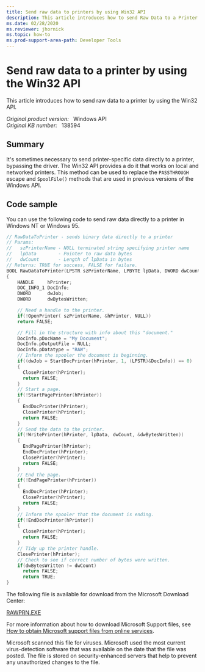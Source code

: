 ```yaml
---
title: Send raw data to printers by using Win32 API
description: This article introduces how to send Raw Data to a Printer by using the Win32 API.
ms.date: 02/28/2020
ms.reviewer: jhornick
ms.topic: how-to
ms.prod-support-area-path: Developer Tools
---
```

# Send raw data to a printer by using the Win32 API

This article introduces how to send raw data to a printer by using the Win32 API.

_Original product version:_ &nbsp; Windows API  
_Original KB number:_ &nbsp; 138594

## Summary

It's sometimes necessary to send printer-specific data directly to a printer, bypassing the driver. The Win32 API provides a do it that works on local and networked printers. This method can be used to replace the `PASSTHROUGH` escape and `SpoolFile()` methods that are used in previous versions of the Windows API.

## Code sample

You can use the following code to send raw data directly to a printer in Windows NT or Windows 95.

```cpp
// RawDataToPrinter - sends binary data directly to a printer
// Params:
//   szPrinterName - NULL terminated string specifying printer name
//   lpData        - Pointer to raw data bytes
//   dwCount       - Length of lpData in bytes
// Returns: TRUE for success, FALSE for failure.
BOOL RawDataToPrinter(LPSTR szPrinterName, LPBYTE lpData, DWORD dwCount)
{
    HANDLE     hPrinter;
    DOC_INFO_1 DocInfo;
    DWORD      dwJob;
    DWORD      dwBytesWritten;

    // Need a handle to the printer.
    if(!OpenPrinter( szPrinterName, &hPrinter, NULL))
    return FALSE;

    // Fill in the structure with info about this "document."
    DocInfo.pDocName = "My Document";
    DocInfo.pOutputFile = NULL;
    DocInfo.pDatatype = "RAW";
    // Inform the spooler the document is beginning.
    if((dwJob = StartDocPrinter(hPrinter, 1, (LPSTR)&DocInfo)) == 0)
    {
      ClosePrinter(hPrinter);
      return FALSE;
    }
    // Start a page.
    if(!StartPagePrinter(hPrinter))
    {
      EndDocPrinter(hPrinter);
      ClosePrinter(hPrinter);
      return FALSE;
    }
    // Send the data to the printer.
    if(!WritePrinter(hPrinter, lpData, dwCount, &dwBytesWritten))
    {
      EndPagePrinter(hPrinter);
      EndDocPrinter(hPrinter);
      ClosePrinter(hPrinter);
      return FALSE;
    }
    // End the page.
    if(!EndPagePrinter(hPrinter))
    {
      EndDocPrinter(hPrinter);
      ClosePrinter(hPrinter);
      return FALSE;
    }
    // Inform the spooler that the document is ending.
    if(!EndDocPrinter(hPrinter))
    {
      ClosePrinter(hPrinter);
      return FALSE;
    }
    // Tidy up the printer handle.
    ClosePrinter(hPrinter);
    // Check to see if correct number of bytes were written.
    if(dwBytesWritten != dwCount)
      return FALSE;
      return TRUE;
}
```

The following file is available for download from the Microsoft Download Center:

[RAWPRN.EXE](https://download.microsoft.com/download/platformsdk/utility/95/win98/en-us/rawprn.exe)

For more information about how to download Microsoft Support files, see [How to obtain Microsoft support files from online services](https://support.microsoft.com/help/119591).

Microsoft scanned this file for viruses. Microsoft used the most current virus-detection software that was available on the date that the file was posted. The file is stored on security-enhanced servers that help to prevent any unauthorized changes to the file.
